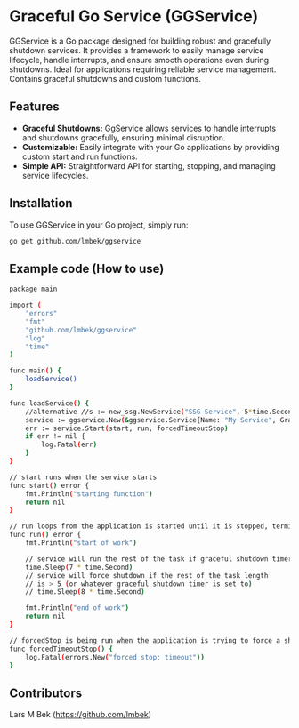 # Graceful Go Service (GGService)
GGService is a Go package designed for building robust and gracefully shutdown services. It provides a framework to easily manage service lifecycle, handle interrupts, and ensure smooth operations even during shutdowns. Ideal for applications requiring reliable service management. Contains graceful shutdowns and custom functions.

## Features

- **Graceful Shutdowns:** GgService allows services to handle interrupts and shutdowns gracefully, ensuring minimal disruption.
- **Customizable:** Easily integrate with your Go applications by providing custom start and run functions.
- **Simple API:** Straightforward API for starting, stopping, and managing service lifecycles.

## Installation

To use GGService in your Go project, simply run:

```bash
go get github.com/lmbek/ggservice
```

## Example code (How to use)

```bash
package main

import (
	"errors"
	"fmt"
	"github.com/lmbek/ggservice"
	"log"
	"time"
)

func main() {
	loadService()
}

func loadService() {
	//alternative //s := new_ssg.NewService("SSG Service", 5*time.Second)
	service := ggservice.New(&ggservice.Service{Name: "My Service", GracefulShutdownTime: 5 * time.Second})
	err := service.Start(start, run, forcedTimeoutStop)
	if err != nil {
		log.Fatal(err)
	}
}

// start runs when the service starts
func start() error {
	fmt.Println("starting function")
	return nil
}

// run loops from the application is started until it is stopped, terminated or ForceShutdown (please use with time.Sleep in between frames)
func run() error {
	fmt.Println("start of work")

	// service will run the rest of the task if graceful shutdown timer is > 1
	time.Sleep(7 * time.Second)
	// service will force shutdown if the rest of the task length
	// is > 5 (or whatever graceful shutdown timer is set to)
	// time.Sleep(8 * time.Second)

	fmt.Println("end of work")
	return nil
}

// forcedStop is being run when the application is trying to force a shutdown (non-gracefully)
func forcedTimeoutStop() {
	log.Fatal(errors.New("forced stop: timeout"))
}

```

## Contributors
Lars M Bek (https://github.com/lmbek)
